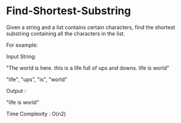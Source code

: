 # Find-Shortest-Substring

Given a string and a list contains certain characters,
find the shortest substring containing all the characters in the list.

For example: 

Input String:  

"The world is here. this is a life full of ups and downs. life is world"

"life", "ups", "is", "world"

Output : 

"life is world"

Time Complexity : O(n2)
